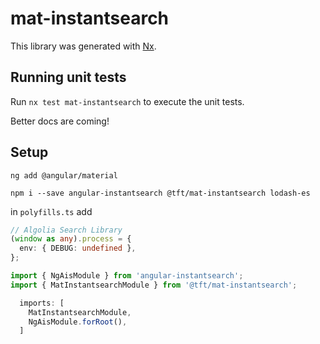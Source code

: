 # mat-instantsearch

This library was generated with [Nx](https://nx.dev).

## Running unit tests

Run `nx test mat-instantsearch` to execute the unit tests.

Better docs are coming!

<!-- Find StackBlitz examples app [here](https://stackblitz.com/github/nayfin/tft-documentation) -->

## Setup

`ng add @angular/material`

`npm i --save angular-instantsearch @tft/mat-instantsearch lodash-es`

in `polyfills.ts` add
```ts
// Algolia Search Library
(window as any).process = {
  env: { DEBUG: undefined },
};
```


```ts
import { NgAisModule } from 'angular-instantsearch';
import { MatInstantsearchModule } from '@tft/mat-instantsearch';

  imports: [
    MatInstantsearchModule,
    NgAisModule.forRoot(),
  ]
```